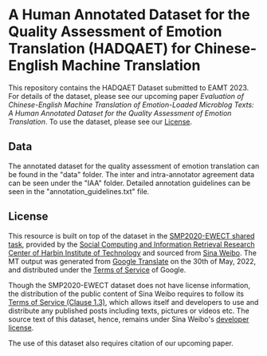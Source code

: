 # A Human Annotated Dataset for the Quality Assessment of Emotion Translation (HADQAET) for Chinese-English Machine Translation


This repository contains the HADQAET Dataset submitted to EAMT 2023. For details of the dataset, please see our upcoming paper *Evaluation of Chinese-English Machine Translation of Emotion-Loaded Microblog Texts: A Human Annotated Dataset for the Quality Assessment of Emotion Translation*. To use the dataset, please see our [License](#license). 

<!---[*Evaluation of Chinese-English Machine Translation of Emotion-Loaded Microblog Texts: A Human Annotated Dataset for the Quality Assessment of Emotion Translation*](https://aclanthology.org/2022.wassa-1.29/).---> 

<!---
## Citation

- Shenbin Qian, Constantin Orăsan, Félix do Carmo, Diptesh Kanojia, and Qiuliang Li. 2023. Evaluation of Chinese-English Machine Translation of Emotion-Loaded Microblog Texts: A Human Annotated Dataset for the Quality Assessment of Emotion Translation. In *Proceedings of the 24th Annual Conference of the European Association of Machine Translation*, Finland, Tempere. European Association for Machine Translation.

```
@inproceedings{qian-etal-2022-surrey,
    title = "{SURREY}-{CTS}-{NLP} at {WASSA}2022: An Experiment of Discourse and Sentiment Analysis for the Prediction of Empathy, Distress and Emotion",
    author = "Qian, Shenbin  and
      Orasan, Constantin  and
      Kanojia, Diptesh  and
      Saadany, Hadeel  and
      Do Carmo, F{\'e}lix",
    booktitle = "Proceedings of the 12th Workshop on Computational Approaches to Subjectivity, Sentiment {\&} Social Media Analysis",
    month = may,
    year = "2022",
    address = "Dublin, Ireland",
    publisher = "Association for Computational Linguistics",
    url = "https://aclanthology.org/2022.wassa-1.29",
    pages = "271--275",
    abstract = "This paper summarises the submissions our team, SURREY-CTS-NLP has made for the WASSA 2022 Shared Task for the prediction of empathy, distress and emotion. In this work, we tested different learning strategies, like ensemble learning and multi-task learning, as well as several large language models, but our primary focus was on analysing and extracting emotion-intensive features from both the essays in the training data and the news articles, to better predict empathy and distress scores from the perspective of discourse and sentiment analysis. We propose several text feature extraction schemes to compensate the small size of training examples for fine-tuning pretrained language models, including methods based on Rhetorical Structure Theory (RST) parsing, cosine similarity and sentiment score. Our best submissions achieve an average Pearson correlation score of 0.518 for the empathy prediction task and an F1 score of 0.571 for the emotion prediction task, indicating that using these schemes to extract emotion-intensive information can help improve model performance.",
}
```
---> 

## Data

The annotated dataset for the quality assessment of emotion translation can be found in the "data" folder. The inter and intra-annotator agreement data can be seen under the "IAA" folder. Detailed annotation guidelines can be seen in the "annotation_guidelines.txt" file.


## License

This resource is built on top of the dataset in the [SMP2020-EWECT shared task](https://smp2020ewect.github.io/), provided by the [Social Computing and Information Retrieval Research Center of Harbin Institute of Technology](http://ir.hit.edu.cn/) and sourced from [Sina Weibo](https://weibo.com/). The MT output was generated from [Google Translate](https://translate.google.co.uk/) on the 30th of May, 2022, and distributed under the [Terms of Service](https://policies.google.com/terms?hl=en-US) of Google.

Though the SMP2020-EWECT dataset does not have license information, the distribution of the public content of Sina Weibo requires to follow its [Terms of Service (Clause 1.3)](https://m.weibo.cn/c/regagreement?from=h5), which allows itself and developers to use and distribute any published posts including texts, pictures or videos etc. The source text of this dataset, hence, remains under Sina Weibo's [developer license](https://open.weibo.com/wiki/%E5%BC%80%E5%8F%91%E8%80%85%E5%8D%8F%E8%AE%AE).

The use of this dataset also requires citation of our upcoming paper.
